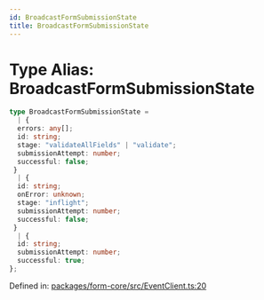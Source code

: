 ```yaml
---
id: BroadcastFormSubmissionState
title: BroadcastFormSubmissionState
---
```


<!-- DO NOT EDIT: this page is autogenerated from the type comments -->

# Type Alias: BroadcastFormSubmissionState

```ts
type BroadcastFormSubmissionState = 
  | {
  errors: any[];
  id: string;
  stage: "validateAllFields" | "validate";
  submissionAttempt: number;
  successful: false;
 }
  | {
  id: string;
  onError: unknown;
  stage: "inflight";
  submissionAttempt: number;
  successful: false;
 }
  | {
  id: string;
  submissionAttempt: number;
  successful: true;
};
```

Defined in: [packages/form-core/src/EventClient.ts:20](https://github.com/ws-rush/form/blob/main/packages/form-core/src/EventClient.ts#L20)
